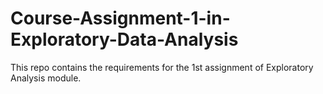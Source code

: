 # Course-Assignment-1-in-Exploratory-Data-Analysis
This repo contains the requirements for the 1st assignment of Exploratory Analysis module.
